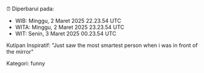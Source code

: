 ⏰ Diperbarui pada:
- WIB: Minggu, 2 Maret 2025 22.23.54 UTC
- WITA: Minggu, 2 Maret 2025 23.23.54 UTC
- WIT: Senin, 3 Maret 2025 00.23.54 UTC

Kutipan Inspiratif:
"Just saw the most smartest person when i was in front of the mirror"


Kategori: funny

